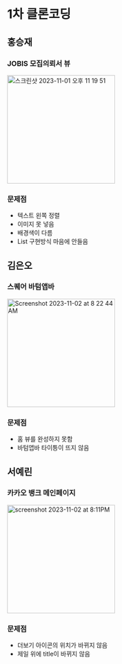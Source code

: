 # 1차 클론코딩
## 홍승재
### JOBIS 모집의뢰서 뷰
<img width="250" alt="스크린샷 2023-11-01 오후 11 19 51" src="https://github.com/Flutter-Study-in-DSM-2023/CloneCoding-1/assets/102791216/c27050cc-e67c-4d2d-b5ac-1958cf44db4c">

### 문제점
- 텍스트 왼쪽 정렬
- 이미지 못 넣음
- 배경색이 다름
- List 구현방식 마음에 안들음

## 김은오
### 스퀘어 바텀앱바
<img width="250" alt="Screenshot 2023-11-02 at 8 22 44 AM" src="https://github.com/Flutter-Study-in-DSM-2023/CloneCoding-1/assets/103027173/4697181a-fd94-4cbf-abfd-c7e1646cca40">

### 문제점
- 홈 뷰를 완성하지 못함
- 바텀앱바 타이틍이 뜨지 않음

## 서예린
### 카카오 뱅크 메인페이지
<img width="250" alt="screenshot 2023-11-02 at 8:11PM" src=![Screenshot_20231101_225209](https://github.com/Flutter-Study-in-DSM-2023/CloneCoding-1/assets/127005534/3e7789da-cf3b-497b-9a4b-1d88e14d32d7)>



### 문제점
- 더보기 아이콘의 위치가 바뀌지 않음
- 제일 위에 title이 바뀌지 않음
